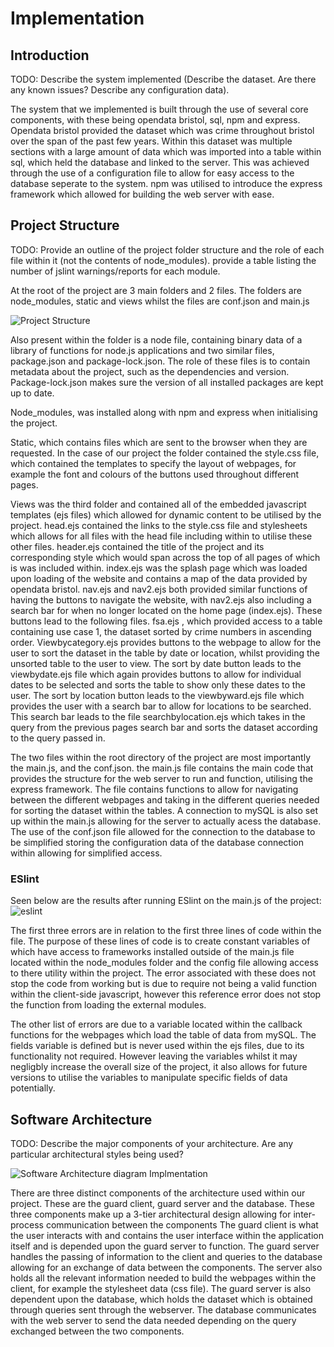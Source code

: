 # Implementation

## Introduction
TODO: Describe the system implemented (Describe the dataset. Are there any known issues? Describe any configuration data).

The system that we implemented is built through the use of several core components, with these being opendata bristol, sql, npm and express. Opendata bristol provided the dataset which was crime throughout bristol over the span of the past few years. Within this dataset was multiple sections with a large amount of data which was imported into a table within sql, which held the database and linked to the server. This was achieved through the use of a configuration file to allow for easy access to the database seperate to the system. npm was utilised to introduce the express framework which allowed for building the web server with ease.

## Project Structure
TODO: Provide an outline of the project folder structure and the role of each file within it (not the contents of node_modules).
provide a table listing the number of jslint warnings/reports for each module.

At the root of the project are 3 main folders and 2 files. The folders are node_modules, static and views whilst the files are conf.json and main.js

![Project Structure](https://user-images.githubusercontent.com/94834832/166718010-a5f36e87-54cb-476f-900f-aeedef6cb3a1.JPG)

Also present within the folder is a node file, containing binary data of a library of functions for node.js applications and two similar files, package.json and package-lock.json. The role of these files is to contain metadata about the project, such as the dependencies and version. Package-lock.json makes sure the version of all installed packages are kept up to date.

Node_modules, was installed along with npm and express when initialising the project. 

Static, which contains files which are sent to the browser when they are requested. In the case of our project the folder contained the style.css file, which contained the templates to specify the layout of webpages, for example the font and colours of the buttons used throughout different pages.

Views was the third folder and contained all of the embedded javascript templates (ejs files) which allowed for dynamic content to be utilised by the project. head.ejs contained the links to the style.css file and stylesheets which allows for all files with the head file including within to utilise these other files. header.ejs contained the title of the project and its corresponding style which would span across the top of all pages of which is was included within. index.ejs was the splash page which was loaded upon loading of the website and contains a map of the data provided by opendata bristol. nav.ejs and nav2.ejs both provided similar functions of having the buttons to navigate the website, with nav2.ejs also including a search bar for when no longer located on the home page (index.ejs). These buttons lead to the following files. fsa.ejs , which provided access to a table containing use case 1, the dataset sorted by crime numbers in ascending order. Viewbycategory.ejs provides buttons to the webpage to allow for the user to sort the dataset in the table by date or location, whilst providing the unsorted table to the user to view. 
The sort by date button leads to the viewbydate.ejs file which again provides buttons to allow for individual dates to be selected and sorts the table to show only these dates to the user. The sort by location button leads to the viewbyward.ejs file which provides the user with a search bar to allow for locations to be searched.
This search bar leads to the file searchbylocation.ejs which takes in the query from the previous pages search bar and sorts the dataset according to the query passed in.

The two files within the root directory of the project are most importantly the main.js, and the conf.json. the main.js file contains the main code that provides the structure for the web server to run and function, utilising the express framework. The file contains functions to allow for navigating between the different webpages and taking in the different queries needed for sorting the dataset within the tables. A connection to mySQL is also set up within the main.js allowing for the server to actually acess the database. The use of the conf.json file allowed for the connection to the database to be simplified storing the configuration data of the database connection within allowing for simplified access.

### ESlint
Seen below are the results after running ESlint on the main.js of the project:
![eslint](https://user-images.githubusercontent.com/94834832/166737609-952f65ab-7099-44b5-ad69-93a136dd80f4.JPG)

The first three errors are in relation to the first three lines of code within the file. The purpose of these lines of code is to create constant variables of which have access to frameworks installed outside of the main.js file located within the node_modules folder and the config file allowing access to there utility within the project. The error associated with these does not stop the code from working but is due to require not being a valid function within the client-side javascript, however this reference error does not stop the function from loading the external modules.

The other list of errors are due to a variable located within the callback functions for the webpages which load the table of data from mySQL. The fields variable is defined but is never used within the ejs files, due to its functionality not required. However leaving the variables whilst it may negligbly increase the overall size of the project, it also allows for future versions to utilise the variables to manipulate specific fields of data potentially.

## Software Architecture
TODO: Describe the major components of your architecture. Are any particular architectural styles being used?

![Software Architecture diagram Implmentation](https://user-images.githubusercontent.com/93520494/143852891-3ae9cd20-afef-48d6-93e9-b9d3387cb71e.png)

There are three distinct components of the architecture used within our project. These are the guard client, guard server and the database. These three components make up a 3-tier architectural design allowing for inter-process communication between the components The guard client is what the user interacts with and contains the user interface within the application itself and is depended upon the guard server to function. The guard server handles the passing of information to the client and queries to the database allowing for an exchange of data between the components. The server also holds all the relevant information needed to build the webpages within the client, for example the stylesheet data (css file). The guard server is also dependent upon the database, which holds the dataset which is obtained through queries sent through the webserver. The database communicates with the web server to send the data needed depending on the query exchanged between the two components.

